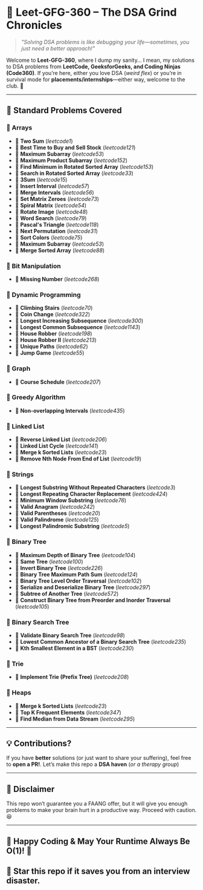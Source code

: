 # 🚀 Leet-GFG-360 – The DSA Grind Chronicles  

> *"Solving DSA problems is like debugging your life—sometimes, you just need a better approach!"*  

Welcome to **Leet-GFG-360**, where I dump my sanity… I mean, my solutions to DSA problems from **LeetCode, GeeksforGeeks, and Coding Ninjas (Code360)**. If you’re here, either you love DSA (*weird flex*) or you’re in survival mode for **placements/internships**—either way, welcome to the club. 🎉  

---

## 📌 Standard Problems Covered  

### 📍 Arrays
- 🔹 **Two Sum** (*leetcode1*)
- 🔹 **Best Time to Buy and Sell Stock** (*leetcode121*)
- 🔹 **Maximum Subarray** (*leetcode53*)
- 🔹 **Maximum Product Subarray** (*leetcode152*)
- 🔹 **Find Minimum in Rotated Sorted Array** (*leetcode153*)
- 🔹 **Search in Rotated Sorted Array** (*leetcode33*)
- 🔹 **3Sum** (*leetcode15*)
- 🔹 **Insert Interval** (*leetcode57*)
- 🔹 **Merge Intervals** (*leetcode56*)
- 🔹 **Set Matrix Zeroes** (*leetcode73*)
- 🔹 **Spiral Matrix** (*leetcode54*)
- 🔹 **Rotate Image** (*leetcode48*)
- 🔹 **Word Search** (*leetcode79*)
- 🔹 **Pascal's Triangle** (*leetcode118*)
- 🔹 **Next Permutation** (*leetcode31*)
- 🔹 **Sort Colors** (*leetcode75*)
- 🔹 **Maximum Subarray** (*leetcode53*)
- 🔹 **Merge Sorted Array** (*leetcode88*)

### 📍 Bit Manipulation 
- 🔹 **Missing Number** (*leetcode268*)

### 📍 Dynamic Programming
- 🔹 **Climbing Stairs** (*leetcode70*)
- 🔹 **Coin Change** (*leetcode322*)
- 🔹 **Longest Increasing Subsequence** (*leetcode300*)
- 🔹 **Longest Common Subsequence** (*leetcode1143*)
- 🔹 **House Robber** (*leetcode198*)
- 🔹 **House Robber II** (*leetcode213*)
- 🔹 **Unique Paths** (*leetcode62*)
- 🔹 **Jump Game** (*leetcode55*)

### 📍 Graph
- 🔹 **Course Schedule** (*leetcode207*)

### 📍 Greedy Algorithm
- 🔹 **Non-overlapping Intervals** (*leetcode435*)

### 📍 Linked List
- 🔹 **Reverse Linked List** (*leetcode206*)
- 🔹 **Linked List Cycle** (*leetcode141*)
- 🔹 **Merge k Sorted Lists** (*leetcode23*)
- 🔹 **Remove Nth Node From End of List** (*leetcode19*)

### 📍 Strings
- 🔹 **Longest Substring Without Repeated Characters** (*leetcode3*)
- 🔹 **Longest Repeating Character Replacement** (*leetcode424*)
- 🔹 **Minimum Window Substring** (*leetcode76*)
- 🔹 **Valid Anagram** (*leetcode242*)
- 🔹 **Valid Parentheses** (*leetcode20*)
- 🔹 **Valid Palindrome** (*leetcode125*)
- 🔹 **Longest Palindromic Substring** (*leetcode5*)

### 📍 Binary Tree
- 🔹 **Maximum Depth of Binary Tree** (*leetcode104*)
- 🔹 **Same Tree** (*leetcode100*)
- 🔹 **Invert Binary Tree** (*leetcode226*)
- 🔹 **Binary Tree Maximum Path Sum** (*leetcode124*)
- 🔹 **Binary Tree Level Order Traversal** (*leetcode102*)
- 🔹 **Serialize and Deserialize Binary Tree** (*leetcode297*)
- 🔹 **Subtree of Another Tree** (*leetcode572*)
- 🔹 **Construct Binary Tree from Preorder and Inorder Traversal** (*leetcode105*)

### 📍 Binary Search Tree
- 🔹 **Validate Binary Search Tree** (*leetcode98*)
- 🔹 **Lowest Common Ancestor of a Binary Search Tree** (*leetcode235*)
- 🔹 **Kth Smallest Element in a BST** (*leetcode230*)

### 📍 Trie
- 🔹 **Implement Trie (Prefix Tree)** (*leetcode208*)

### 📍 Heaps
- 🔹 **Merge k Sorted Lists** (*leetcode23*)
- 🔹 **Top K Frequent Elements** (*leetcode347*)
- 🔹 **Find Median from Data Stream** (*leetcode295*)

---

## 💡 Contributions?

If you have **better** solutions (or just want to share your suffering), feel free to **open a PR!**. Let’s make this repo a **DSA haven** (*or a therapy group*)

---

## 📢 Disclaimer
This repo won’t guarantee you a FAANG offer, but it will give you enough problems to make your brain hurt in a productive way. Proceed with caution. 😆

---

## 🌟 Happy Coding & May Your Runtime Always Be O(1)! 🚀
## 🌟 Star this repo if it saves you from an interview disaster.
